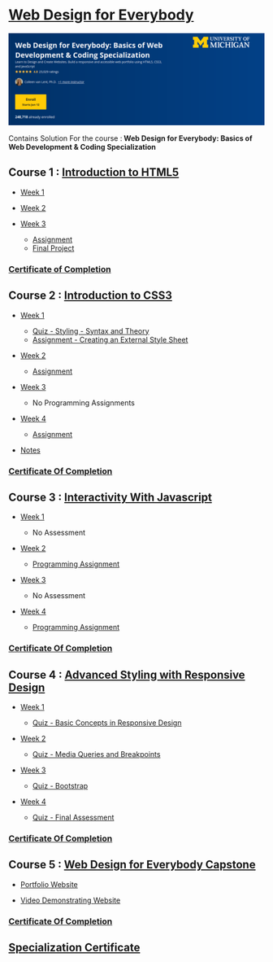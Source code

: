 # [Web Design for Everybody](https://www.coursera.org/specializations/web-design)

![](/C1%20-%20Introduction%20to%20HTML5/week3/Assignment%20-%20Hosting%20and%20Validation/head.png)

Contains Solution For the course :<b>  Web Design for Everybody: Basics of Web Development &amp; Coding Specialization</b>

## Course 1 : [Introduction to HTML5](https://www.coursera.org/learn/html)

- [Week 1](https://github.com/greyhatguy007/Web-Design-for-Everybody-Coursera/tree/main/C1%20-%20Introduction%20to%20HTML5/week1/Assignment%20-%20HTML-Web%20Basics)

- [Week 2](https://github.com/greyhatguy007/Web-Design-for-Everybody-Coursera/tree/main/C1%20-%20Introduction%20to%20HTML5/week2/Assignment%20-%20Tags!)

- [Week 3](https://github.com/greyhatguy007/Web-Design-for-Everybody-Coursera/tree/main/C1%20-%20Introduction%20to%20HTML5/week3)
    - [Assignment](https://github.com/greyhatguy007/Web-Design-for-Everybody-Coursera/tree/main/C1%20-%20Introduction%20to%20HTML5/week3/Assignment%20-%20Hosting%20and%20Validation)
    - [Final Project](https://github.com/greyhatguy007/Web-Design-for-Everybody-Coursera/tree/main/C1%20-%20Introduction%20to%20HTML5/week3/Final%20Project)

### [Certificate of Completion](https://coursera.org/share/da0eacf52c37759cfc13981a9ee6f4dc)

## Course 2 : [Introduction to CSS3](https://www.coursera.org/learn/introcss)

- [Week 1](/C2-Introduction-to-CSS3/week1/)
    - [Quiz - Styling - Syntax and Theory](/C2-Introduction-to-CSS3/week1/q1-Styling-Syntax-and-Theory/)
    - [Assignment - Creating an External Style Sheet](/C2-Introduction-to-CSS3/week1/assignment-1/)

- [Week 2](/C2-Introduction-to-CSS3/week2/)
    - [Assignment](/C2-Introduction-to-CSS3/week2/css/)    

- [Week 3](/C2-Introduction-to-CSS3/week3/)
    - No Programming Assignments

- [Week 4](/C2-Introduction-to-CSS3/week4/)
    - [Assignment](/C2-Introduction-to-CSS3/week4/css/)

- [Notes](/C2-Introduction-to-CSS3/notes/)

### [Certificate Of Completion](https://coursera.org/share/7f5bdfed221062384249e9c452669daa) 

## Course 3 : [Interactivity With Javascript](/C3-Interactivity-with-js/)

- [Week 1]()
    - No Assessment

- [Week 2](/C3-Interactivity-with-js/week2/)
    - [Programming Assignment](/C3-Interactivity-with-js/week2/programming-assignment/)

- [Week 3]()
    - No Assessment

- [Week 4](/C3-Interactivity-with-js/week4/)
    - [Programming Assignment](/C3-Interactivity-with-js/week4/programming-assignment/)

### [Certificate Of Completion](https://coursera.org/share/b86356c34c64f08c755f1ecdaa18a749)


## Course 4 : [Advanced Styling with Responsive Design](/C4-Advanced-Styling-With-Responsive-Design/)

- [Week 1](/C4-Advanced-Styling-With-Responsive-Design/week1/)
    - [Quiz - Basic Concepts in Responsive Design](/C4-Advanced-Styling-With-Responsive-Design/week1/quiz-basic-concepts-in-responsive-design-approaches/)

- [Week 2](/C4-Advanced-Styling-With-Responsive-Design/week2/)
    - [Quiz - Media Queries and Breakpoints](/C4-Advanced-Styling-With-Responsive-Design/week2/quiz-media-queries-and-breakpoints/)

- [Week 3](/C4-Advanced-Styling-With-Responsive-Design/week3/)
    - [Quiz - Bootstrap](/C4-Advanced-Styling-With-Responsive-Design/week3/quiz-bootstrap/)

- [Week 4](/C4-Advanced-Styling-With-Responsive-Design/week4/)
    - [Quiz - Final Assessment](/C4-Advanced-Styling-With-Responsive-Design/week4/quiz-final-assessment/)

### [Certificate Of Completion](https://coursera.org/share/8d99cf5632cdea0df9f249963a8d8576)


## Course 5 : [Web Design for Everybody Capstone](/C5-Web-Design-For-Everybody-Capstone/)

- [Portfolio Website](https://greyhatguy007.github.io/)

- [Video Demonstrating Website](https://coursera-assessments.s3.amazonaws.com/assessments/1668005008850/3334d996-f8d1-4b04-87e0-449a2e9506e9/ritvik-portfolio.mkv)

### [Certificate Of Completion](https://coursera.org/share/445481442d2a6df8c469cb4233510c9f)


## [Specialization Certificate](https://coursera.org/share/95b46aeb6df4dbcc7f2c7e636643dbf2)
